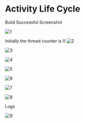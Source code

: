 # Activity Life Cycle

Build Successful Screenshot

![1](https://user-images.githubusercontent.com/111547793/222956765-450f3d27-39fd-498e-a863-54546b8cbf72.png)

Initially the thread counter is 0
![2](https://user-images.githubusercontent.com/111547793/222956778-7b8a6bcf-23d8-4837-ba14-7488ed943059.png)

![3](https://user-images.githubusercontent.com/111547793/222956787-1f0cc912-65af-4a8d-90d8-9481e2827870.png)

![4](https://user-images.githubusercontent.com/111547793/222956795-62fdcacc-cc17-433d-86ac-47972d0ee716.png)

![5](https://user-images.githubusercontent.com/111547793/222956801-7c980bdc-5eeb-4a7c-ae2b-1776733a2826.png)

![6](https://user-images.githubusercontent.com/111547793/222956806-63a7372d-2dd6-4ce4-ae2e-b0366a9f95a4.png)

![7](https://user-images.githubusercontent.com/111547793/222956810-b31c6597-4780-4297-9764-116a5e9dec58.png)

![8](https://user-images.githubusercontent.com/111547793/222956815-1d9a90e4-139f-48b3-a004-43a4e4ef585b.png)

Logs

![9](https://user-images.githubusercontent.com/111547793/222956818-4ba48a12-5ab4-405c-9d2f-6d1e11239c84.png)
